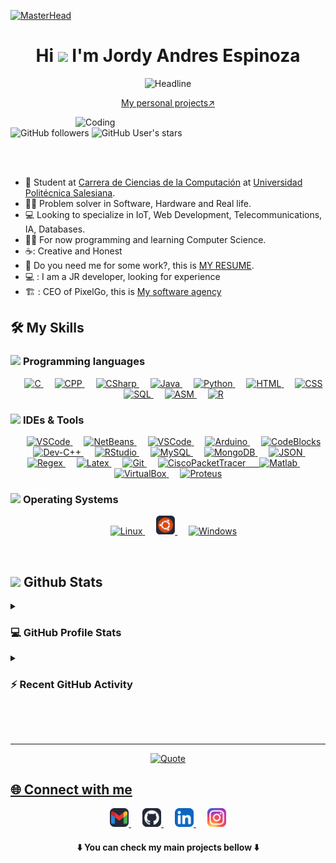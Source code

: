 [![MasterHead](https://i.pinimg.com/originals/77/ca/a3/77caa32884d735d439ade45ba37feaf2.gif)](https://arjuncvinod.github.io)
<h1 align="center">Hi <img src="https://media.giphy.com/media/hvRJCLFzcasrR4ia7z/giphy.gif" width="35"> I'm Jordy Andres Espinoza</h1>
 
<div align=center>
        <img src="https://readme-typing-svg.herokuapp.com?color=%236FDA44&size=32&center=true&vCenter=true&width=600&height=50&lines=Web+Developer;Computer+Science+Student;Freelancer;Open-Source+Enthusiast" alt="Headline" />
    </div>  
<p align="center"><a href="https://github.com/JordyAndresssE/ProyectosPersonales">My personal projects↗️</a></p>
<img align="right" alt="Coding" width="400" src="https://octodex.github.com/images/daftpunktocat-guy.gif">

![GitHub followers](https://img.shields.io/github/followers/JordyAndresssE?style=social) ![GitHub User's stars](https://img.shields.io/github/stars/JordyAndresssE?style=social)<img src="https://komarev.com/ghpvc/?username=JordyAndresssE" alt="" />

<br><br>

- :school: Student at [Carrera de Ciencias de la Computación](https://www.google.com/url?sa=t&rct=j&q=&esrc=s&source=web&cd=&cad=rja&uact=8&ved=2ahUKEwiZgYqnr86KAxXYmbAFHXnaMUQQFnoECBYQAQ&url=https%3A%2F%2Fwww.ups.edu.ec%2Fcomputacion-cuenca&usg=AOvVaw3rjA_jIF7AQ2iSIzCpD6WQ&opi=89978449) at [Universidad Politécnica Salesiana](https://www.google.com/url?sa=t&rct=j&q=&esrc=s&source=web&cd=&cad=rja&uact=8&ved=2ahUKEwiTyLm4r86KAxURSDABHWT5CUYQFnoECAwQAQ&url=https%3A%2F%2Fwww.ups.edu.ec%2F&usg=AOvVaw1WfmsSSKHY9fnzaqVvo2xz&opi=89978449).
- :technologist: Problem solver in Software, Hardware and Real life.
- :computer:  Looking to specialize in IoT, Web Development, Telecommunications, IA, Databases.
- :student: For now programming and learning Computer Science.
- ☕: Creative and Honest
- :thinking: Do you need me for some work?, this is [MY RESUME](https://drive.google.com/file/d/1uxoEVyZ-z-uvQtLkheA_7LLkzxKRqzhu/view?usp=sharing).
- 💻 : I am a JR developer, looking for experience
- 🏗️ : CEO of PixelGo, this is [My software agency](https://www.pixelgosoft.com)

## 🛠️ My Skills

### <picture> <img src = "https://github.com/7oSkaaa/7oSkaaa/blob/main/Images/Programming_Languages.gif?raw=true" width = 50px>  </picture> Programming languages

<p align="center"> 
  &emsp; 
  <a href="https://skillicons.dev/icons?i=c" target="_blank">
    <img alt="C" src="https://skillicons.dev/icons?i=c" width="30px" />
  </a>
  &emsp;
  <a href="https://skillicons.dev/icons?i=cpp" target="_blank">
    <img alt="CPP" src="https://skillicons.dev/icons?i=cpp" width="30px" />
  </a> 
  &emsp;
  <a href="https://skillicons.dev/icons?i=cs" target="_blank">
    <img alt="CSharp" src="https://skillicons.dev/icons?i=cs" width="30px" />
  </a> 
  &emsp;
  <a href="https://skillicons.dev/icons?i=java" target="_blank">
    <img alt="Java" src="https://skillicons.dev/icons?i=java" width="30px" />
  </a> 
  &emsp;
   <a href="https://skillicons.dev/icons?i=python" target="_blank">
    <img alt="Python" src="https://skillicons.dev/icons?i=python" width="30px" />
  </a>
  &emsp;
   <a href="https://skillicons.dev/icons?i=html" target="_blank">
    <img alt="HTML" src="https://skillicons.dev/icons?i=html" width="30px" />
  </a>
  &emsp;
   <a href="https://skillicons.dev/icons?i=css" target="_blank">
    <img alt="CSS" src="https://skillicons.dev/icons?i=css" width="30px" />
  </a>
  &emsp; 
  <a href="https://www.svgrepo.com/show/331760/sql-database-generic.svg" target="_blank">
    <img alt="SQL" src="https://www.svgrepo.com/show/331760/sql-database-generic.svg" 
  style="width: 30px; height: 30px;">
  </a> 
  &emsp;
  <a href="https://www.svgrepo.com/show/373445/assembly.svg" target="_blank">
    <img alt="ASM" src="https://www.svgrepo.com/show/373445/assembly.svg" 
  style="width: 30px; height: 30px;">
  </a> 
  &emsp;
  <a href="https://skillicons.dev/icons?i=r" target="_blank">
    <img alt="R"src="https://skillicons.dev/icons?i=r" width="30px" />
  </a>
</p>

 ### <picture> <img src = "https://github.com/7oSkaaa/7oSkaaa/blob/main/Images/Software_Tools.gif?raw=true" width = 50px>  </picture> IDEs & Tools
 
<p align="center">
  &emsp;
    <a href="https://skillicons.dev/icons?i=vscode" target="_blank">
    <img alt="VSCode"src="https://skillicons.dev/icons?i=vscode" width="30px" />
  </a>
  &emsp;
    <a href="https://upload.wikimedia.org/wikipedia/commons/9/98/Apache_NetBeans_Logo.svg" target="_blank">
    <img alt="NetBeans"src="https://upload.wikimedia.org/wikipedia/commons/9/98/Apache_NetBeans_Logo.svg" width="26px" />
  </a>
  &emsp;
    <a href="https://images.sftcdn.net/images/t_app-icon-s/p/b85786fe-a924-11e6-aa84-00163ec9f5fa/3969641196/emu8086-microprocessor-emulator-emu8086.png" target="_blank">
    <img alt="VSCode"src="https://images.sftcdn.net/images/t_app-icon-s/p/b85786fe-a924-11e6-aa84-00163ec9f5fa/3969641196/emu8086-microprocessor-emulator-emu8086.png" width="30px" />
  </a>
  &emsp;
    <a href="https://skillicons.dev/icons?i=arduino" target="_blank">
    <img alt="Arduino"src="https://skillicons.dev/icons?i=arduino" width="30px" />
  </a>
  &emsp;
    <a href="https://img.icons8.com/?size=256&id=8BWvlqRi2nsz&format=png" target="_blank">
    <img alt="CodeBlocks"src="https://img.icons8.com/?size=256&id=8BWvlqRi2nsz&format=png" width="36px" />
  </a>
  &emsp;
    <a href="https://styles.redditmedia.com/t5_32raz/styles/communityIcon_yria07xbhfn61.png" target="_blank">
    <img alt="Dev-C++"src="https://styles.redditmedia.com/t5_32raz/styles/communityIcon_yria07xbhfn61.png" width=30px" />
  </a>
  &emsp;
    <a href="https://icon.icepanel.io/Technology/svg/RStudio.svg" target="_blank">
    <img alt="RStudio"src="https://icon.icepanel.io/Technology/svg/RStudio.svg" width="30px" />
  </a>
  &emsp;
    <a href="https://skillicons.dev/icons?i=mysql" target="_blank">
    <img alt="MySQL"src="https://skillicons.dev/icons?i=mysql" width="30px" />
  </a>
  &emsp;
    <a href="https://skillicons.dev/icons?i=mongodb" target="_blank">
    <img alt="MongoDB"src="https://skillicons.dev/icons?i=mongodb" width="30px" />
  </a>
  &emsp;
    <a href="https://uxwing.com/wp-content/themes/uxwing/download/file-and-folder-type/file-json-color-red-icon.png" target="_blank">
    <img alt="JSON"src="https://uxwing.com/wp-content/themes/uxwing/download/file-and-folder-type/file-json-color-red-icon.png" width="30px"/>
  </a>
  &emsp;
    <a href="https://skillicons.dev/icons?i=regex" target="_blank">
    <img alt="Regex"src="https://skillicons.dev/icons?i=regex" width="30px" />
  </a>
  &emsp;
    <a href="https://skillicons.dev/icons?i=latex" target="_blank">
    <img alt="Latex"src="https://skillicons.dev/icons?i=latex" width="30px" />
  </a>
  &emsp;
    <a href="https://skillicons.dev/icons?i=git" target="_blank">
    <img alt="Git"src="https://skillicons.dev/icons?i=git" width="30px" />
  </a>
  &emsp;
    <a href="https://hurbad.com/wp-content/uploads/2021/12/Cisco-Packet-Tracer.png" target="_blank">
    <img alt="CiscoPacketTracer"src="https://hurbad.com/wp-content/uploads/2021/12/Cisco-Packet-Tracer.png" width="30px" />
  &emsp;
    <a href="https://skillicons.dev/icons?i=matlab" target="_blank">
    <img alt="Matlab"src="https://skillicons.dev/icons?i=matlab" width="30px" />
  </a>
  &emsp;
    <a href="https://upload.wikimedia.org/wikipedia/commons/thumb/f/ff/VirtualBox_2024_Logo.svg/768px-VirtualBox_2024_Logo.svg.png?20240917170005" target="_blank">
    <img alt="VirtualBox"src="https://upload.wikimedia.org/wikipedia/commons/thumb/f/ff/VirtualBox_2024_Logo.svg/768px-VirtualBox_2024_Logo.svg.png?20240917170005" width="30px" />
  </a>
  &emsp;
    <a href="https://i0.wp.com/arduinofactory.com/wp-content/uploads/2023/05/proteus.png?fit=512%2C352&ssl=1" target="_blank">
    <img alt="Proteus"src="https://i0.wp.com/arduinofactory.com/wp-content/uploads/2023/05/proteus.png?fit=512%2C352&ssl=1" width="30px" />
  </a>
</p>

 ### <picture> <img src = "https://github.com/7oSkaaa/7oSkaaa/blob/main/Images/OS.gif?raw=true" width = 50px>  </picture> Operating Systems
 
<p align="center">
  &emsp;
    <a href="https://skillicons.dev/icons?i=linux" target="_blank">
    <img alt="Linux"src="https://skillicons.dev/icons?i=linux" width="30px" />
  </a>
  &emsp;
    <a href="https://raw.githubusercontent.com/tandpfun/skill-icons/main/icons/Ubuntu-Dark.svg" target="_blank">
    <img alt="Ubuntu"src="https://raw.githubusercontent.com/tandpfun/skill-icons/main/icons/Ubuntu-Dark.svg" width="30px" />
  </a>
  &emsp;
    <a href="https://skillicons.dev/icons?i=windows" target="_blank">
    <img alt="Windows"src="https://skillicons.dev/icons?i=windows" width="30px" />
  </a>
</p>

<br> 

## <picture> <img src = "https://github.com/7oSkaaa/7oSkaaa/blob/main/Images/Statistics.gif?raw=true" width = 50px>  </picture> Github Stats
  
<details><summary><h3>💻 GitHub Profile Stats</h3></summary>

----
	
<p align="center">
    <a href="https://github.com/anuraghazra/github-readme-stats">
	    <img alt="JordyAndresssE's Github Stats" src="https://github-readme-stats.vercel.app/api?username=JordyAndresssE&show_icons=true&count_private=true&locale=en&theme=tokyonight&layout=compact" height="230px"/></a>
	  <img src="https://github-readme-stats.vercel.app/api/top-langs?username=JordyAndresssE&langs_count=10&show_icons=true&locale=en&theme=tokyonight" alt="verdugong" height="230px"/>
<br/>

  <b>Note:</b> Top languages is only a metric of the languages my public code consists of and doesn't reflect experience or skill level.
  </p>
</details>

<details>
  <summary><h3>⚡ Recent GitHub Activity</h3></summary>

  [![JordyAndresssE's github activity graph](https://github-readme-activity-graph.vercel.app/graph?username=JordyAndresssE&theme=github-compact)](https://github.com/JordyAndresssE/github-readme-activity-graph)

</details>

</br></br>

---

<p align = "center">
	<a href="https://github.com/piyushsuthar/github-readme-quotes"> <img alt = "Quote" src="https://quotes-github-readme.vercel.app/api?type=horizontal&theme=tokyonight&animation=grow_out_in&quoteCategory=programming">
</p>

## 🌐 Connect with me
<p align="center">
	<a href="mailto:jordyandrespinoza@gmail.com" target="_blank">
    <img alt="Gmail"src="https://raw.githubusercontent.com/tandpfun/skill-icons/main/icons/Gmail-Dark.svg" width="30px" />
  </a>
  &emsp;
	<a href="https://github.com/JordyAndresssE" target="_blank">
    <img alt="Github"src="https://raw.githubusercontent.com/tandpfun/skill-icons/main/icons/Github-Dark.svg" width="30px" />
   </a>
  &emsp;
	<a href="https://www.linkedin.com/in/jordy-andres-espinoza-narvaez-781302140?utm_source=share&utm_campaign=share_via&utm_content=profile&utm_medium=ios_app">
    <img alt="LinkedIn"src="https://raw.githubusercontent.com/tandpfun/skill-icons/main/icons/LinkedIn.svg" width="30px" />
   </a>
  &emsp;
	<a href="https://www.instagram.com/j_andresss_10/" target="_blank">
    <img alt="Instagram"src="https://raw.githubusercontent.com/tandpfun/skill-icons/main/icons/Instagram.svg" width="30px" />
  </a>
</p>

<h4 align="center">⬇️ You can check my main projects bellow ⬇️</h4>
